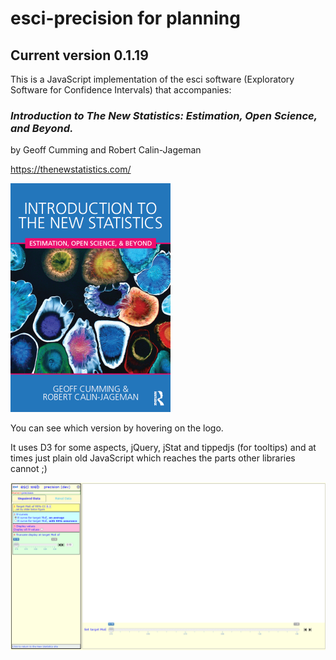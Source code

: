 # esci-precision for planning

## Current version 0.1.19

This is a JavaScript implementation of the esci software (Exploratory Software for Confidence Intervals) that accompanies: 


### _Introduction to The New Statistics: Estimation, Open Science, and Beyond._
by Geoff Cumming and Robert Calin-Jageman

https://thenewstatistics.com/


![Introduction to the New Statistics](images/ITNS-the-cover-2-Feb-16.png?raw=true "Introduction to the New Statistics")



You can see which version by hovering on the logo.

It uses D3 for some aspects, jQuery, jStat and tippedjs (for tooltips) and at times just plain old JavaScript which reaches the parts other libraries cannot ;)

![The esci-precision page](images/esci-precision-view.png?raw=true "esci-precision page")
